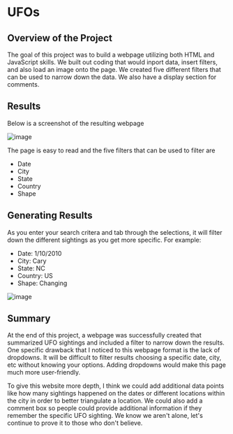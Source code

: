 # UFOs
## Overview of the Project
The goal of this project was to build a webpage utilizing both HTML and JavaScript skills. We built out coding that would inport data, insert filters, and also load an image onto the page. We created five different filters that can be used to narrow down the data. We also have a display section for comments.

## Results
Below is a screenshot of the resulting webpage

![image](https://user-images.githubusercontent.com/96206626/160307726-72a786a2-433b-4d2f-b658-ee41037abf46.png) <br /> 

The page is easy to read and the five filters that can be used to filter are
* Date
* City
* State
* Country
* Shape

## Generating Results

As you enter your search critera and tab through the selections, it will filter down the different sightings as you get more specific. For example:
* Date: 1/10/2010
* City: Cary
* State: NC
* Country: US
* Shape: Changing

![image](https://user-images.githubusercontent.com/96206626/160308128-b4e422fd-67b9-4c80-8141-0143d1a67e6d.png) <br />

## Summary
At the end of this project, a webpage was successfully created that summarized UFO sightings and included a filter to narrow down the results. One specific drawback that I noticed to this webpage format is the lack of dropdowns. It will be difficult to filter results choosing a specific date, city, etc without knowing your options. Adding dropdowns would make this page much more user-friendly.<br />

To give this website more depth, I think we could add additional data points like how many sightings happened on the dates or different locations within the city in order to better triangulate a location. We could also add a comment box so people could provide additional information if they remember the specific UFO sighting. We know we aren't alone, let's continue to prove it to those who don't believe.
